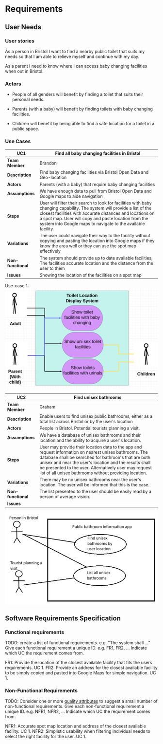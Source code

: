 # Requirements

## User Needs

### User stories
As a person in Bristol I want to find a nearby public toilet that suits my needs so that I am able to relieve myself and continue with my day.

As a parent I need to know where I can access baby changing facilities when out in Bristol.

### Actors
* People of all genders will benefit by finding a toilet that suits their personal needs.

* Parents (with a baby) will benefit by finding toilets with baby changing facilities.

* Children will benefit by being able to find a safe location for a toilet in a public space.    

### Use Cases

| UC1 | Find all baby changing facilities in Bristol | 
| -------------------------------------- | ------------------- |
| **Team Member** | Brandon |
| **Description** | Find baby changing facilities via Bristol Open Data and Geo-location |
| **Actors** | Parents (with a baby) that require baby changing facilities |
| **Assumptions** | We have enough data to pull from Bristol Open Data and Google maps to aide navigation |
| **Steps** | User will filter their search to look for facilities with baby changing capability. The system will provide a list of the closest facilities with accurate distances and locations on a spot map. User will copy and paste location from the system into Google maps to navigate to the available facility |
| **Variations** | The user could navigate their way to the facility without copying and pasting the location into Google maps if they know the area well or they can use the spot map effectively |
| **Non-functional** | The system should provide up to date available facilities, The facilities accurate location and the distance from the user to them  |
| **Issues** | Showing the location of the facilities on a spot map |

Use-case 1:
<img width="509" alt="Screenshot 2024-11-04 at 16 36 20" src="pictures/babychange-usecase-diagram.png">

| UC2| Find unisex bathrooms| 
| -------------------------------------- | ------------------- |
| **Team Member** | Graham |
| **Description** | Enable users to find unisex public bathrooms, either as a total list across Bristol or by the user's location |
| **Actors** | People in Bristol. Potential tourists planning a visit. |
| **Assumptions** | We have a database of unisex bathrooms and their location and the ability to acquire a user's location.
| **Steps** | User may provide their location data to the app and request information on nearest unisex bathrooms. The database shall be searched for bathrooms that are both unisex and near the user's location and the results shall be presented to the user. Alternatively user may request list of all unisex bathrooms without providing location.  |
| **Variations** | There may be no unisex bathrooms near the user's location. The user will be informed that this is the case. |
| **Non-functional** | The list presented to the user should be easily read by a person of average vision. |
| **Issues** |  |

<img src="pictures/unisex-usecase-diagram.png">





## Software Requirements Specification
### Functional requirements
TODO: create a list of functional requirements. 
    e.g. "The system shall ..."
    Give each functional requirement a unique ID. e.g. FR1, FR2, ...
    Indicate which UC the requirement comes from.

FR1: Provide the location of the closest available facility that fits the users requirements. UC 1.
FR2: Provide an address for the closest available facility to be simply copied and pasted into Google Maps for simple navigation. UC 1.
    


### Non-Functional Requirements
TODO: Consider one or more [quality attributes](https://en.wikipedia.org/wiki/ISO/IEC_9126) to suggest a small number of non-functional requirements.
Give each non-functional requirement a unique ID. e.g. NFR1, NFR2, ...
Indicate which UC the requirement comes from.

NFR1: Accurate spot map location and address of the closest available facility. UC 1.
NFR2: Simplistic usability when filtering individual needs to select the right facility for the user. UC 1.
 
